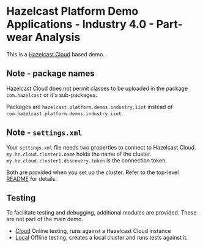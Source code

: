 # Hazelcast Platform Demo Applications - Industry 4.0 - Part-wear Analysis

This is a [Hazelcast Cloud](https://cloud.hazelcast.com/) based demo.

## Note - package names

Hazelcast Cloud does not permit classes to be uploaded in the package `com.hazelcast` or it's sub-packages.

Packages are `hazelcast.platform.demos.industry.iiot` instead of `com.hazelcast.platform.demos.industry.iiot`.

## Note - `settings.xml`

Your `settings.xml` file needs two properties to connect to Hazelcast Cloud. `my.hz.cloud.cluster1.name` holds the name of the cluster. `my.hz.cloud.cluster1.discovery.token` is the connection token.

Both are provided when you set up the cluster. Refer to the top-level [README](../../README.md) for details.

## Testing

To facilitate testing and debugging, additional modules are provided. These are not part
of the main demo.

* [Cloud](./test/test-cloud) Online testing, runs against a Hazelcast Cloud instance
* [Local](./test/test-local) Offline testing, creates a local cluster and runs tests against it.

